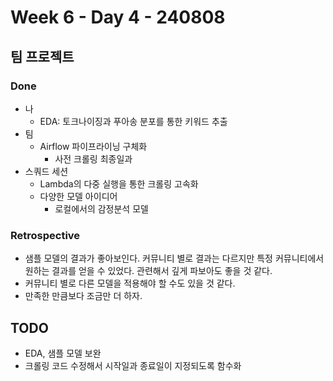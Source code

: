 # Week 6 - Day 4 - 240808

## 팀 프로젝트
### Done
- 나
    - EDA: 토크나이징과 푸아송 분포를 통한 키워드 추출
- 팀
    - Airflow 파이프라이닝 구체화
        - 사전 크롤링 최종일과 
-  스쿼드 세션
    - Lambda의 다중 실행을 통한 크롤링 고속화
    - 다양한 모델 아이디어
        - 로컬에서의 감정분석 모델

### Retrospective
- 샘플 모델의 결과가 좋아보인다. 커뮤니티 별로 결과는 다르지만 특정 커뮤니티에서 원하는 결과를 얻을 수 있었다. 관련해서 깊게 파보아도 좋을 것 같다.
- 커뮤니티 별로 다른 모델을 적용해야 할 수도 있을 것 같다.
- 만족한 만큼보다 조금만 더 하자.

## TODO
- EDA, 샘플 모델 보완
- 크롤링 코드 수정해서 시작일과 종료일이 지정되도록 함수화